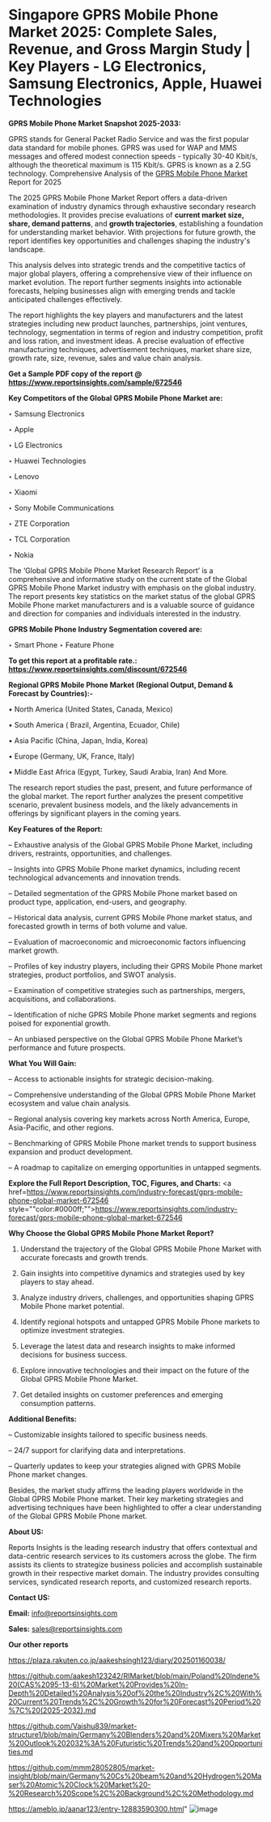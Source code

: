 # Singapore GPRS Mobile Phone Market 2025: Complete Sales, Revenue, and Gross Margin Study | Key Players - LG Electronics, Samsung Electronics, Apple, Huawei Technologies

<strong>GPRS Mobile Phone Market Snapshot 2025-2033:</strong>

GPRS stands for General Packet Radio Service and was the first popular data standard for mobile phones. GPRS was used for WAP and MMS messages and offered modest connection speeds - typically 30-40 Kbit/s, although the theoretical maximum is 115 Kbit/s. GPRS is known as a 2.5G technology. Comprehensive Analysis of the <a href=https://www.reportsinsights.com/sample/672546>GPRS Mobile Phone Market</a> Report for 2025

The 2025 GPRS Mobile Phone Market Report offers a data-driven examination of industry dynamics through exhaustive secondary research methodologies. It provides precise evaluations of <strong>current market size, share, demand patterns</strong>, and <strong>growth trajectories</strong>, establishing a foundation for understanding market behavior. With projections for future growth, the report identifies key opportunities and challenges shaping the industry's landscape.

This analysis delves into strategic trends and the competitive tactics of major global players, offering a comprehensive view of their influence on market evolution. The report further segments insights into actionable forecasts, helping businesses align with emerging trends and tackle anticipated challenges effectively.

The report highlights the key players and manufacturers and the latest strategies including new product launches, partnerships, joint ventures, technology, segmentation in terms of region and industry competition, profit and loss ration, and investment ideas. A precise evaluation of effective manufacturing techniques, advertisement techniques, market share size, growth rate, size, revenue, sales and value chain analysis.

<strong>Get a Sample PDF copy of the report @ <a href=https://www.reportsinsights.com/sample/672546 style=color:#0000ff;>https://www.reportsinsights.com/sample/672546</a></strong>

<strong>Key Competitors of the Global GPRS Mobile Phone Market are:</strong>

‣ Samsung Electronics

‣ Apple

‣ LG Electronics

‣ Huawei Technologies

‣ Lenovo

‣ Xiaomi

‣ Sony Mobile Communications

‣ ZTE Corporation

‣ TCL Corporation

‣ Nokia

The ‘Global GPRS Mobile Phone Market Research Report’ is a comprehensive and informative study on the current state of the Global GPRS Mobile Phone Market industry with emphasis on the global industry. The report presents key statistics on the market status of the global GPRS Mobile Phone market manufacturers and is a valuable source of guidance and direction for companies and individuals interested in the industry.

<strong>GPRS Mobile Phone Industry Segmentation covered are:</strong>

‣ Smart Phone
‣ Feature Phone

<strong>To get this report at a profitable rate.: <a href=https://www.reportsinsights.com/discount/672546 style=color:#0000ff;>https://www.reportsinsights.com/discount/672546</a></strong>

<strong>Regional GPRS Mobile Phone Market (Regional Output, Demand &amp; Forecast by Countries):-</strong>

• North America (United States, Canada, Mexico)

• South America ( Brazil, Argentina, Ecuador, Chile)

• Asia Pacific (China, Japan, India, Korea)

• Europe (Germany, UK, France, Italy)

• Middle East Africa (Egypt, Turkey, Saudi Arabia, Iran) And More.

The research report studies the past, present, and future performance of the global market. The report further analyzes the present competitive scenario, prevalent business models, and the likely advancements in offerings by significant players in the coming years.

<strong>Key Features of the Report:</strong>

– Exhaustive analysis of the Global GPRS Mobile Phone Market, including drivers, restraints, opportunities, and challenges.

– Insights into GPRS Mobile Phone market dynamics, including recent technological advancements and innovation trends.

– Detailed segmentation of the GPRS Mobile Phone market based on product type, application, end-users, and geography.

– Historical data analysis, current GPRS Mobile Phone market status, and forecasted growth in terms of both volume and value.

– Evaluation of macroeconomic and microeconomic factors influencing market growth.

– Profiles of key industry players, including their GPRS Mobile Phone market strategies, product portfolios, and SWOT analysis.

– Examination of competitive strategies such as partnerships, mergers, acquisitions, and collaborations.

– Identification of niche GPRS Mobile Phone market segments and regions poised for exponential growth.

– An unbiased perspective on the Global GPRS Mobile Phone Market’s performance and future prospects.

<strong>What You Will Gain:</strong>

– Access to actionable insights for strategic decision-making.

– Comprehensive understanding of the Global GPRS Mobile Phone Market ecosystem and value chain analysis.

– Regional analysis covering key markets across North America, Europe, Asia-Pacific, and other regions.

– Benchmarking of GPRS Mobile Phone market trends to support business expansion and product development.

– A roadmap to capitalize on emerging opportunities in untapped segments.

<strong>Explore the Full Report Description, TOC, Figures, and Charts:</strong>
<a href=https://www.reportsinsights.com/industry-forecast/gprs-mobile-phone-global-market-672546 style=""color:#0000ff;"">https://www.reportsinsights.com/industry-forecast/gprs-mobile-phone-global-market-672546</a>

<strong>Why Choose the Global GPRS Mobile Phone Market Report?</strong>

1. Understand the trajectory of the Global GPRS Mobile Phone Market with accurate forecasts and growth trends.

2. Gain insights into competitive dynamics and strategies used by key players to stay ahead.

3. Analyze industry drivers, challenges, and opportunities shaping GPRS Mobile Phone market potential.

4. Identify regional hotspots and untapped GPRS Mobile Phone markets to optimize investment strategies.

5. Leverage the latest data and research insights to make informed decisions for business success.

6. Explore innovative technologies and their impact on the future of the Global GPRS Mobile Phone Market.

7. Get detailed insights on customer preferences and emerging consumption patterns.

<strong>Additional Benefits:</strong>

– Customizable insights tailored to specific business needs.

– 24/7 support for clarifying data and interpretations.

– Quarterly updates to keep your strategies aligned with GPRS Mobile Phone market changes.

Besides, the market study affirms the leading players worldwide in the Global GPRS Mobile Phone market. Their key marketing strategies and advertising techniques have been highlighted to offer a clear understanding of the Global GPRS Mobile Phone market.

<strong><strong>About US</strong>:</strong>

Reports Insights is the leading research industry that offers contextual and data-centric research services to its customers across the globe. The firm assists its clients to strategize business policies and accomplish sustainable growth in their respective market domain. The industry provides consulting services, syndicated research reports, and customized research reports.

<strong>Contact US:</strong>

<p class=><b>Email:</b> <a href=mailto:info@reportsinsights.com>info@reportsinsights.com</a></p>
<p class=><b>Sales:</b> <a href=mailto:sales@reportsinsights.com>sales@reportsinsights.com</a></p>

<strong>Our other reports</strong>

<a href=https://plaza.rakuten.co.jp/aakeshsingh123/diary/202501160038/>https://plaza.rakuten.co.jp/aakeshsingh123/diary/202501160038/</a>

<a href=https://github.com/aakesh123242/RIMarket/blob/main/Poland%20Indene%20(CAS%2095-13-6)%20Market%20Provides%20In-Depth%20Detailed%20Analysis%20of%20the%20Industry%2C%20With%20Current%20Trends%2C%20Growth%20for%20Forecast%20Period%20%7C%20(2025-2032).md>https://github.com/aakesh123242/RIMarket/blob/main/Poland%20Indene%20(CAS%2095-13-6)%20Market%20Provides%20In-Depth%20Detailed%20Analysis%20of%20the%20Industry%2C%20With%20Current%20Trends%2C%20Growth%20for%20Forecast%20Period%20%7C%20(2025-2032).md</a>

<a href=https://github.com/Vaishu839/market-structure1/blob/main/Germany%20Blenders%20and%20Mixers%20Market%20Outlook%202032%3A%20Futuristic%20Trends%20and%20Opportunities.md>https://github.com/Vaishu839/market-structure1/blob/main/Germany%20Blenders%20and%20Mixers%20Market%20Outlook%202032%3A%20Futuristic%20Trends%20and%20Opportunities.md</a>

<a href=https://github.com/mmm28052805/market-insight/blob/main/Germany%20Cs%20beam%20and%20Hydrogen%20Maser%20Atomic%20Clock%20Market%20-%20Research%20Scope%2C%20Background%2C%20Methodology.md>https://github.com/mmm28052805/market-insight/blob/main/Germany%20Cs%20beam%20and%20Hydrogen%20Maser%20Atomic%20Clock%20Market%20-%20Research%20Scope%2C%20Background%2C%20Methodology.md</a>

<a href=https://ameblo.jp/aanar123/entry-12883590300.html>https://ameblo.jp/aanar123/entry-12883590300.html</a>"
![image](https://github.com/user-attachments/assets/edab0c54-9c2b-4662-ba99-e07600b5c325)
